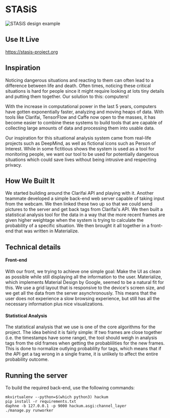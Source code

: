 # STASiS

![STASiS design example](https://i.imgur.com/vxhF7ob.jpg)

## Use It Live
https://stasis-project.org

## Inspiration
Noticing dangerous situations and reacting to them can often lead to a difference between life and death. Often times, noticing these critical situations is hard for people since it might require looking at lots tiny details and putting them together. Our solution to this: computers!

With the increase in computational power in the last 5 years, computers have gotten exponentially faster, analyzing and moving heaps of data. With tools like Clarifai, TensorFlow and Caffe now open to the masses, it has become easier to combine these systems to build tools that are capable of collecting large amounts of data and processing them into usable data.

Our inspiration for this situational analysis system came from real-life projects such as DeepMind, as well as fictional icons such as Person of Interest. While in some fictitious shows the system is used as a tool for monitoring people, we want our tool to be used for potentially dangerous situations which could save lives without being intrusive and respecting privacy.

## How We Built It
We started building around the Clarifai API and playing with it. Another teammate developed a simple back-end web server capable of taking input from the webcam. We then linked these two up so that we could send pictures to the server and get back tags from Clarifai's API. We then built a statistical analysis tool for the data in a way that the more recent frames are given higher weightage when the system is trying to calculate the probability of a specific situation. We then brought it all together in a front-end that was written in Materialize. 

## Technical details
#### Front-end
With our front, we trying to achieve one simple goal: Make the UI as clean as possible while still displaying all the information to the user. Materialize, which implements Material Design by Google, seemed to be a natural fit for this. We use a grid layout that is responsive to the device's screen size, and we get all the data from the server asynchronously. This means that the user does not experience a slow browsing experience, but still has all the necessary information plus nice visualizations.

#### Statistical Analysis
The statistical analysis that we use is one of the core algorithms for the project. The idea behind it is fairly simple: If two frames are close together (i.e. the timestamps have some range), the tool should weigh in analysis tags from the old frames when getting the probablilities for the new frames. This is done to normalize outlying probablilty for tags, which means that if the API get a tag wrong in a single frame, it is unlikely to affect the entire probability outcome.


## Running the server
To build the required back-end, use the following commands:
```
mkvirtualenv --python=$(which python3) hackum
pip install -r requirements.txt
daphne -b 127.0.0.1 -p 9000 hackum.asgi:channel_layer
./manage.py runworker
```
